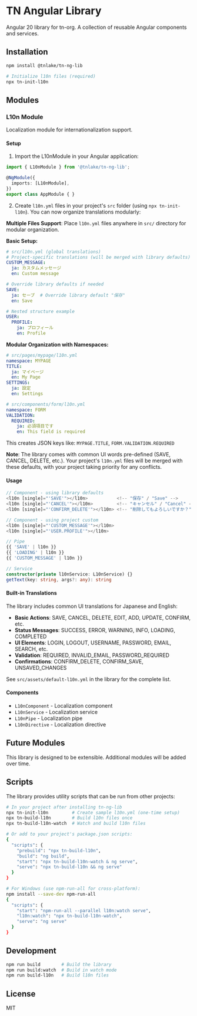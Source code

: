 # TN Angular Library

Angular 20 library for tn-org. A collection of reusable Angular components and services.

## Installation

```bash
npm install @tnlake/tn-ng-lib

# Initialize l10n files (required)
npx tn-init-l10n
```

## Modules

### L10n Module

Localization module for internationalization support.

#### Setup

1. Import the L10nModule in your Angular application:

```typescript
import { L10nModule } from '@tnlake/tn-ng-lib';

@NgModule({
  imports: [L10nModule],
})
export class AppModule { }
```

2. Create `l10n.yml` files in your project's `src` folder (using `npx tn-init-l10n`). You can now organize translations modularly:

**Multiple Files Support**: Place `l10n.yml` files anywhere in `src/` directory for modular organization.

**Basic Setup:**
```yaml
# src/l10n.yml (global translations)
# Project-specific translations (will be merged with library defaults)
CUSTOM_MESSAGE:
  ja: カスタムメッセージ
  en: Custom message

# Override library defaults if needed
SAVE:
  ja: セーブ  # Override library default "保存"
  en: Save

# Nested structure example
USER:
  PROFILE:
    ja: プロフィール
    en: Profile
```

**Modular Organization with Namespaces:**
```yaml
# src/pages/mypage/l10n.yml
namespace: MYPAGE
TITLE:
  ja: マイページ  
  en: My Page
SETTINGS:
  ja: 設定
  en: Settings

# src/components/form/l10n.yml  
namespace: FORM
VALIDATION:
  REQUIRED:
    ja: 必須項目です
    en: This field is required
```

This creates JSON keys like: `MYPAGE.TITLE`, `FORM.VALIDATION.REQUIRED`

**Note**: The library comes with common UI words pre-defined (SAVE, CANCEL, DELETE, etc.). Your project's `l10n.yml` files will be merged with these defaults, with your project taking priority for any conflicts.

#### Usage

```typescript
// Component - using library defaults
<l10n [single]="'SAVE'"></l10n>           <!-- "保存" / "Save" -->
<l10n [single]="'CANCEL'"></l10n>         <!-- "キャンセル" / "Cancel" -->
<l10n [single]="'CONFIRM_DELETE'"></l10n> <!-- "削除してもよろしいですか？" -->

// Component - using project custom
<l10n [single]="'CUSTOM_MESSAGE'"></l10n>
<l10n [single]="'USER.PROFILE'"></l10n>

// Pipe
{{ 'SAVE' | l10n }}
{{ 'LOADING' | l10n }}
{{ 'CUSTOM_MESSAGE' | l10n }}

// Service
constructor(private l10nService: L10nService) {}
getText(key: string, args?: any): string
```

#### Built-in Translations

The library includes common UI translations for Japanese and English:

- **Basic Actions**: SAVE, CANCEL, DELETE, EDIT, ADD, UPDATE, CONFIRM, etc.
- **Status Messages**: SUCCESS, ERROR, WARNING, INFO, LOADING, COMPLETED
- **UI Elements**: LOGIN, LOGOUT, USERNAME, PASSWORD, EMAIL, SEARCH, etc.
- **Validation**: REQUIRED, INVALID_EMAIL, PASSWORD_REQUIRED
- **Confirmations**: CONFIRM_DELETE, CONFIRM_SAVE, UNSAVED_CHANGES

See `src/assets/default-l10n.yml` in the library for the complete list.

#### Components

- `L10nComponent` - Localization component
- `L10nService` - Localization service
- `L10nPipe` - Localization pipe
- `L10nDirective` - Localization directive

## Future Modules

This library is designed to be extensible. Additional modules will be added over time.

## Scripts

The library provides utility scripts that can be run from other projects:

```bash
# In your project after installing tn-ng-lib
npx tn-init-l10n         # Create sample l10n.yml (one-time setup)
npx tn-build-l10n        # Build l10n files once
npx tn-build-l10n-watch  # Watch and build l10n files

# Or add to your project's package.json scripts:
{
  "scripts": {
    "prebuild": "npx tn-build-l10n",
    "build": "ng build",
    "start": "npx tn-build-l10n-watch & ng serve",
    "serve": "npx tn-build-l10n && ng serve"
  }
}

# For Windows (use npm-run-all for cross-platform):
npm install --save-dev npm-run-all
{
  "scripts": {
    "start": "npm-run-all --parallel l10n:watch serve",
    "l10n:watch": "npx tn-build-l10n-watch",
    "serve": "ng serve"
  }
}
```

## Development

```bash
npm run build        # Build the library
npm run build:watch  # Build in watch mode
npm run build-l10n   # Build l10n files
```

## License

MIT
